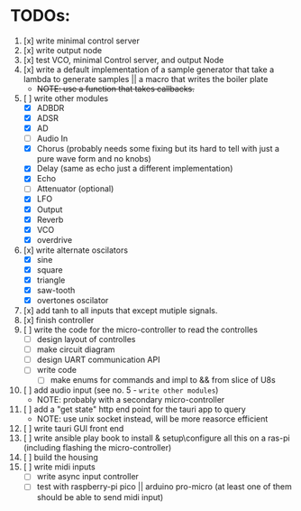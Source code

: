 # TODOs:

1. [x] write minimal control server
2. [x] write output node
3. [x] test VCO, minimal Control server, and output Node
4. [x] write a default implementation of a sample generator that take a lambda to generate samples || a macro that writes the boiler plate
    - ~~NOTE: use a function that takes callbacks.~~
5. [ ] write other modules
    - [x] ADBDR
    - [x] ADSR
    - [x] AD
    - [ ] Audio In 
    - [x] Chorus (probably needs some fixing but its hard to tell with just a pure wave form and no knobs)
    - [x] Delay (same as echo just a different implementation)
    - [x] Echo
    - [ ] Attenuator (optional)
    - [x] LFO
    <!-- - [ ] Mid-Pass -->
    - [x] Output
    - [x] Reverb
    - [x] VCO
    - [x] overdrive
6. [x] write alternate oscilators
    - [x] sine
    - [x] square
    - [x] triangle
    - [x] saw-tooth
    - [x] overtones oscilator
7. [x] add tanh to all inputs that except mutiple signals.
8. [x] finish controller
9. [ ] write the code for the micro-controller to read the controlles
    - [ ] design layout of controlles
    - [ ] make circuit diagram
    - [ ] design UART communication API
    - [ ] write code
        - [ ] make enums for commands and impl to && from slice of U8s
10. [ ] add audio input (see no. 5 - `write other modules`)
    - NOTE: probably with a secondary micro-controller
11. [ ] add a "get state" http end point for the tauri app to query
    - NOTE: use unix socket instead, will be more reasorce efficient
12. [ ] write tauri GUI front end
13. [ ] write ansible play book to install & setup\configure all this on a ras-pi (including flashing the micro-controller)
14. [ ] build the housing
15. [ ] write midi inputs
    - [ ] write async input controller
    - [ ] test with raspberry-pi pico || arduino pro-micro (at least one of them should be able to send midi input)
